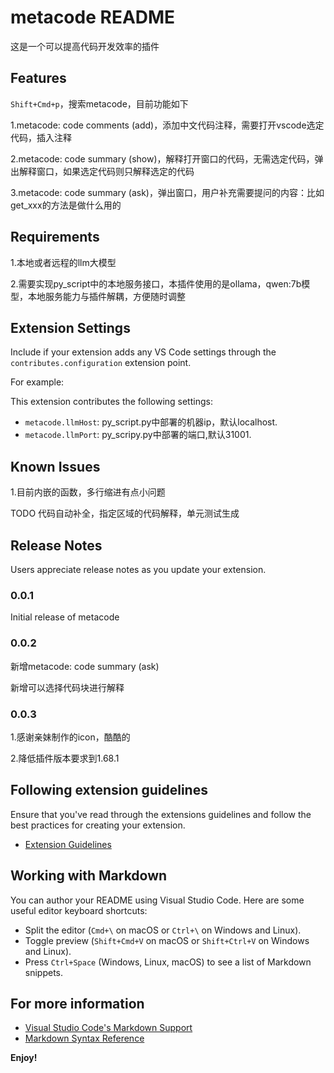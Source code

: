 # metacode README
这是一个可以提高代码开发效率的插件

## Features
`Shift+Cmd+p`，搜索metacode，目前功能如下

1.metacode: code comments (add)，添加中文代码注释，需要打开vscode选定代码，插入注释

2.metacode: code summary (show)，解释打开窗口的代码，无需选定代码，弹出解释窗口，如果选定代码则只解释选定的代码

3.metacode: code summary (ask)，弹出窗口，用户补充需要提问的内容：比如get_xxx的方法是做什么用的

## Requirements

1.本地或者远程的llm大模型

2.需要实现py_script中的本地服务接口，本插件使用的是ollama，qwen:7b模型，本地服务能力与插件解耦，方便随时调整

## Extension Settings

Include if your extension adds any VS Code settings through the `contributes.configuration` extension point.

For example:

This extension contributes the following settings:

* `metacode.llmHost`: py_script.py中部署的机器ip，默认localhost.
* `metacode.llmPort`: py_scripy.py中部署的端口,默认31001.

## Known Issues

1.目前内嵌的函数，多行缩进有点小问题

TODO 代码自动补全，指定区域的代码解释，单元测试生成

## Release Notes

Users appreciate release notes as you update your extension.

### 0.0.1

Initial release of metacode

### 0.0.2

新增metacode: code summary (ask)

新增可以选择代码块进行解释

### 0.0.3

1.感谢亲妹制作的icon，酷酷的

2.降低插件版本要求到1.68.1


## Following extension guidelines

Ensure that you've read through the extensions guidelines and follow the best practices for creating your extension.

* [Extension Guidelines](https://code.visualstudio.com/api/references/extension-guidelines)

## Working with Markdown

You can author your README using Visual Studio Code. Here are some useful editor keyboard shortcuts:

* Split the editor (`Cmd+\` on macOS or `Ctrl+\` on Windows and Linux).
* Toggle preview (`Shift+Cmd+V` on macOS or `Shift+Ctrl+V` on Windows and Linux).
* Press `Ctrl+Space` (Windows, Linux, macOS) to see a list of Markdown snippets.

## For more information

* [Visual Studio Code's Markdown Support](http://code.visualstudio.com/docs/languages/markdown)
* [Markdown Syntax Reference](https://help.github.com/articles/markdown-basics/)

**Enjoy!**

